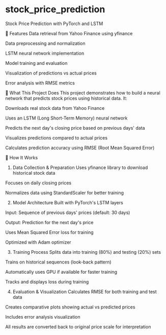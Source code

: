 # stock_price_prediction
Stock Price Prediction with PyTorch and LSTM

🚀 Features
Data retrieval from Yahoo Finance using yfinance

Data preprocessing and normalization

LSTM neural network implementation

Model training and evaluation

Visualization of predictions vs actual prices

Error analysis with RMSE metrics

🎯 What This Project Does
This project demonstrates how to build a neural network that predicts stock prices using historical data. It:

Downloads real stock data from Yahoo Finance

Uses an LSTM (Long Short-Term Memory) neural network

Predicts the next day's closing price based on previous days' data

Visualizes predictions compared to actual prices

Calculates prediction accuracy using RMSE (Root Mean Squared Error)

🔧 How It Works
1. Data Collection & Preparation
Uses yfinance library to download historical stock data

Focuses on daily closing prices

Normalizes data using StandardScaler for better training

2. Model Architecture
Built with PyTorch's LSTM layers

Input: Sequence of previous days' prices (default: 30 days)

Output: Prediction for the next day's price

Uses Mean Squared Error loss for training

Optimized with Adam optimizer

3. Training Process
Splits data into training (80%) and testing (20%) sets

Trains on historical sequences (look-back pattern)

Automatically uses GPU if available for faster training

Tracks and displays loss during training

4. Evaluation & Visualization
Calculates RMSE for both training and test data

Creates comparative plots showing actual vs predicted prices

Includes error analysis visualization

All results are converted back to original price scale for interpretation
